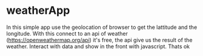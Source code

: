# weatherApp
In this simple app use the geolocation of browser to get the lattitude and the longitude. With this connect to an api of weather (https://openweathermap.org/api) it's free, the api give us the result of the weather. Interact with data and show in the front with javascript. Thats ok

